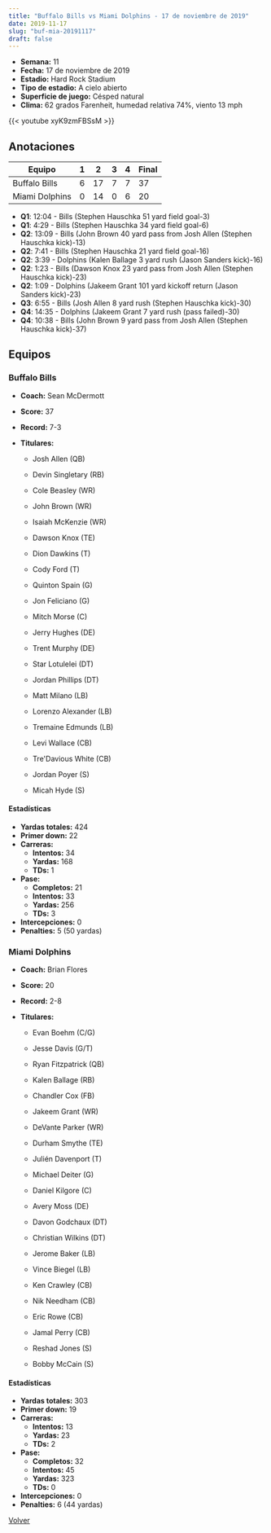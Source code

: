 ```yaml
---
title: "Buffalo Bills vs Miami Dolphins - 17 de noviembre de 2019"
date: 2019-11-17
slug: "buf-mia-20191117"
draft: false
---
```


- **Semana:** 11
- **Fecha:** 17 de noviembre de 2019
- **Estadio:** Hard Rock Stadium
- **Tipo de estadio:** A cielo abierto
- **Superficie de juego:** Césped natural
- **Clima:** 62 grados Farenheit, humedad relativa 74%, viento 13 mph


{{< youtube xyK9zmFBSsM >}}


## Anotaciones
| Equipo | 1 | 2 | 3 | 4 | Final |
|--------|---|---|---|---|-------|
| Buffalo Bills  | 6 | 17 | 7 | 7  | 37 |
| Miami Dolphins  | 0 | 14 | 0 | 6  | 20 |
- **Q1**: 12:04 - Bills (Stephen Hauschka 51 yard field goal-3)
- **Q1**: 4:29 - Bills (Stephen Hauschka 34 yard field goal-6)
- **Q2**: 13:09 - Bills (John Brown 40 yard pass from Josh Allen (Stephen Hauschka kick)-13)
- **Q2**: 7:41 - Bills (Stephen Hauschka 21 yard field goal-16)
- **Q2**: 3:39 - Dolphins (Kalen Ballage 3 yard rush (Jason Sanders kick)-16)
- **Q2**: 1:23 - Bills (Dawson Knox 23 yard pass from Josh Allen (Stephen Hauschka kick)-23)
- **Q2**: 1:09 - Dolphins (Jakeem Grant 101 yard kickoff return (Jason Sanders kick)-23)
- **Q3**: 6:55 - Bills (Josh Allen 8 yard rush (Stephen Hauschka kick)-30)
- **Q4**: 14:35 - Dolphins (Jakeem Grant 7 yard rush (pass failed)-30)
- **Q4**: 10:38 - Bills (John Brown 9 yard pass from Josh Allen (Stephen Hauschka kick)-37)


## Equipos


### Buffalo Bills
* **Coach:** Sean McDermott
* **Score:** 37
* **Record:** 7-3
* **Titulares:** 

  * Josh Allen (QB) 

  * Devin Singletary (RB) 

  * Cole Beasley (WR) 

  * John Brown (WR) 

  * Isaiah McKenzie (WR) 

  * Dawson Knox (TE) 

  * Dion Dawkins (T) 

  * Cody Ford (T) 

  * Quinton Spain (G) 

  * Jon Feliciano (G) 

  * Mitch Morse (C) 

  * Jerry Hughes (DE) 

  * Trent Murphy (DE) 

  * Star Lotulelei (DT) 

  * Jordan Phillips (DT) 

  * Matt Milano (LB) 

  * Lorenzo Alexander (LB) 

  * Tremaine Edmunds (LB) 

  * Levi Wallace (CB) 

  * Tre'Davious White (CB) 

  * Jordan Poyer (S) 

  * Micah Hyde (S) 

#### Estadísticas
* **Yardas totales:** 424
* **Primer down:** 22
* **Carreras:**
  * **Intentos:** 34
  * **Yardas:** 168
  * **TDs:** 1
* **Pase:**
  * **Completos:** 21
  * **Intentos:** 33
  * **Yardas:** 256
  * **TDs:** 3
* **Intercepciones:** 0
* **Penalties:** 5 (50 yardas)

### Miami Dolphins
* **Coach:** Brian Flores
* **Score:** 20
* **Record:** 2-8
* **Titulares:** 

  * Evan Boehm (C/G) 

  * Jesse Davis (G/T) 

  * Ryan Fitzpatrick (QB) 

  * Kalen Ballage (RB) 

  * Chandler Cox (FB) 

  * Jakeem Grant (WR) 

  * DeVante Parker (WR) 

  * Durham Smythe (TE) 

  * Julién Davenport (T) 

  * Michael Deiter (G) 

  * Daniel Kilgore (C) 

  * Avery Moss (DE) 

  * Davon Godchaux (DT) 

  * Christian Wilkins (DT) 

  * Jerome Baker (LB) 

  * Vince Biegel (LB) 

  * Ken Crawley (CB) 

  * Nik Needham (CB) 

  * Eric Rowe (CB) 

  * Jamal Perry (CB) 

  * Reshad Jones (S) 

  * Bobby McCain (S) 

#### Estadísticas
* **Yardas totales:** 303
* **Primer down:** 19
* **Carreras:**
  * **Intentos:** 13
  * **Yardas:** 23
  * **TDs:** 2
* **Pase:**
  * **Completos:** 32
  * **Intentos:** 45
  * **Yardas:** 323
  * **TDs:** 0
* **Intercepciones:** 0
* **Penalties:** 6 (44 yardas)


[Volver](/historia/2019)
